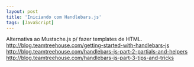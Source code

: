 ```yaml
---
layout: post
title: 'Iniciando com Handlebars.js'
tags: [JavaScript]
---
```


Alternativa ao Mustache.js p/ fazer templates de HTML.<br>
<http://blog.teamtreehouse.com/getting-started-with-handlebars-js><br>
<http://blog.teamtreehouse.com/handlebars-js-part-2-partials-and-helpers><br>
<http://blog.teamtreehouse.com/handlebars-js-part-3-tips-and-tricks>

